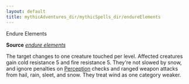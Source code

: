 ```yaml
---
layout: default
title: mythicAdventures_dir/mythicSpells_dir/endureElements
---
```

Endure Elements

**Source** [_endure elements_](../spells_dir/endureElements#_endure-elements)

The target changes to one creature touched per level. Affected creatures gain cold resistance 5 and fire resistance 5. They're not slowed by snow, and ignore penalties on [Perception](../skills_dir/perception#_perception) checks and ranged weapon attacks from hail, rain, sleet, and snow. They treat wind as one category weaker.


